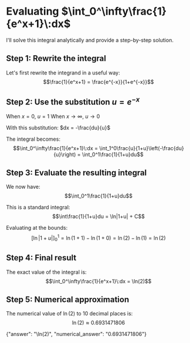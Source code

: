# Evaluating $\int_0^\infty\frac{1}{e^x+1}\:dx$

I'll solve this integral analytically and provide a step-by-step solution.

## Step 1: Rewrite the integral
Let's first rewrite the integrand in a useful way:
$$\frac{1}{e^x+1} = \frac{e^{-x}}{1+e^{-x}}$$

## Step 2: Use the substitution $u = e^{-x}$
When $x = 0$, $u = 1$
When $x \to \infty$, $u \to 0$

With this substitution:
$dx = -\frac{du}{u}$

The integral becomes:
$$\int_0^\infty\frac{1}{e^x+1}\:dx = \int_1^0\frac{u}{1+u}\left(-\frac{du}{u}\right) = \int_0^1\frac{1}{1+u}du$$

## Step 3: Evaluate the resulting integral
We now have:
$$\int_0^1\frac{1}{1+u}du$$

This is a standard integral:
$$\int\frac{1}{1+u}du = \ln|1+u| + C$$

Evaluating at the bounds:
$$\left[\ln|1+u|\right]_0^1 = \ln(1+1) - \ln(1+0) = \ln(2) - \ln(1) = \ln(2)$$

## Step 4: Final result
The exact value of the integral is:
$$\int_0^\infty\frac{1}{e^x+1}\:dx = \ln(2)$$

## Step 5: Numerical approximation
The numerical value of $\ln(2)$ to 10 decimal places is:
$$\ln(2) \approx 0.6931471806$$

{"answer": "\\ln(2)", "numerical_answer": "0.6931471806"}